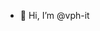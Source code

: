 - 👋 Hi, I’m @vph-it

<!---
vph-it/vph-it is a ✨ special ✨ repository because its `README.md` (this file) appears on your GitHub profile.
You can click the Preview link to take a look at your changes.
--->

